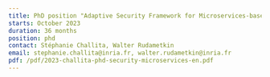 ```yaml
---
title: PhD position "Adaptive Security Framework for Microservices-based Cloud Applications"
starts: October 2023
duration: 36 months
position: phd
contact: Stéphanie Challita, Walter Rudametkin
email: stephanie.challita@inria.fr, walter.rudametkin@inria.fr
pdf: /pdf/2023-challita-phd-security-microservices-en.pdf
---
```


